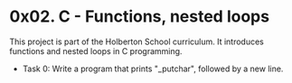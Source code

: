 # 0x02. C - Functions, nested loops

This project is part of the Holberton School curriculum.
It introduces functions and nested loops in C programming.

* Task 0: Write a program that prints "_putchar", followed by a new line.
